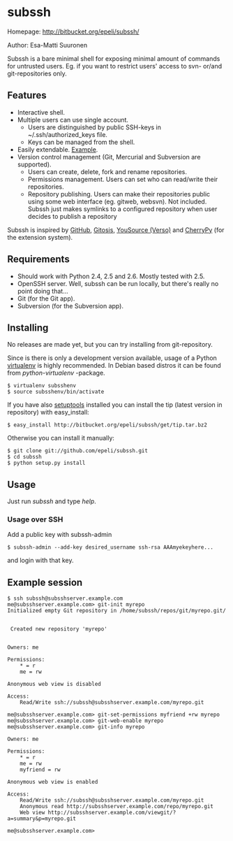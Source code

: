 # subssh #

Homepage: http://bitbucket.org/epeli/subssh/

Author: Esa-Matti Suuronen <esa-matti aet suuronen dot org>


Subssh is a bare minimal shell for exposing minimal amount of commands for
untrusted users. Eg. if you want to restrict users' access to svn- or/and
git-repositories only.


## Features ##

 - Interactive shell.
 - Multiple users can use single account.
   - Users are distinguished by public SSH-keys in ~/.ssh/authorized_keys file.
   - Keys can be managed from the shell.
 - Easily extendable. [Example](http://bitbucket.org/epeli/subssh/src/tip/subssh/app/example.py).
 - Version control management (Git, Mercurial and Subversion are supported).
   - Users can create, delete, fork and rename repositories.
   - Permissions management. Users can set who can read/write their
     repositories.
   - Repository publishing. Users can make their repositories public using
     some web interface (eg. gitweb, websvn). Not included. Subssh just
     makes symlinks to a configured repository when user decides to publish
     a repository

Subssh is inspired by [GitHub][h], [Gitosis][s], [YouSource (Verso)][y] and
[CherryPy][c] (for the extension system).

[h]: http://github.com/
[s]: http://eagain.net/gitweb/?p=gitosis.git
[y]: http://sovellusprojektit.it.jyu.fi/verso/
[c]: http://cherrypy.org/

## Requirements ##

 - Should work with Python 2.4, 2.5 and 2.6. Mostly tested with 2.5.
 - OpenSSH server. Well, subssh can be run locally, but there's really no
   point doing that...
 - Git (for the Git app).
 - Subversion (for the Subversion app).


## Installing ##

No releases are made yet, but you can try installing from git-repository.

Since is there is only a development version available, usage of a Python
[virtualenv][e] is highly recommended. In Debian based distros it can be found
from *python-virtualenv* -package.

    $ virtualenv subsshenv
    $ source subsshenv/bin/activate

If you have also [setuptools][t] installed you can install the tip (latest
version in repository) with easy_install:

    $ easy_install http://bitbucket.org/epeli/subssh/get/tip.tar.bz2

Otherwise you can install it manually:

    $ git clone git://github.com/epeli/subssh.git
    $ cd subssh
    $ python setup.py install

[e]: http://pypi.python.org/pypi/virtualenv
[t]: http://pypi.python.org/pypi/setuptools

## Usage ##

Just run *subssh* and type *help*.

### Usage over SSH ###

Add a public key with subssh-admin

    $ subssh-admin --add-key desired_username ssh-rsa AAAmyekeyhere...

and login with that key.

## Example session ##

    $ ssh subssh@subsshserver.example.com
    me@subsshserver.example.com> git-init myrepo
    Initialized empty Git repository in /home/subssh/repos/git/myrepo.git/


     Created new repository 'myrepo'


    Owners: me

    Permissions:
        * = r
        me = rw

    Anonymous web view is disabled

    Access:
        Read/Write ssh://subssh@subsshserver.example.com/myrepo.git

    me@subsshserver.example.com> git-set-permissions myfriend +rw myrepo
    me@subsshserver.example.com> git-web-enable myrepo
    me@subsshserver.example.com> git-info myrepo

    Owners: me

    Permissions:
        * = r
        me = rw
        myfriend = rw

    Anonymous web view is enabled

    Access:
        Read/Write ssh://subssh@subsshserver.example.com/myrepo.git
        Anonymous read http://subsshserver.example.com/repo/myrepo.git
        Web view http://subsshserver.example.com/viewgit/?a=summary&p=myrepo.git

    me@subsshserver.example.com>
